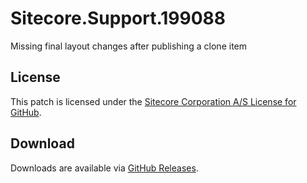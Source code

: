 # Sitecore.Support.199088
Missing final layout changes after publishing a clone item

## License  
This patch is licensed under the [Sitecore Corporation A/S License for GitHub](https://github.com/sitecoresupport/Sitecore.Support.199088/blob/master/LICENSE).  

## Download  
Downloads are available via [GitHub Releases](https://github.com/sitecoresupport/Sitecore.Support.199088/releases).  
